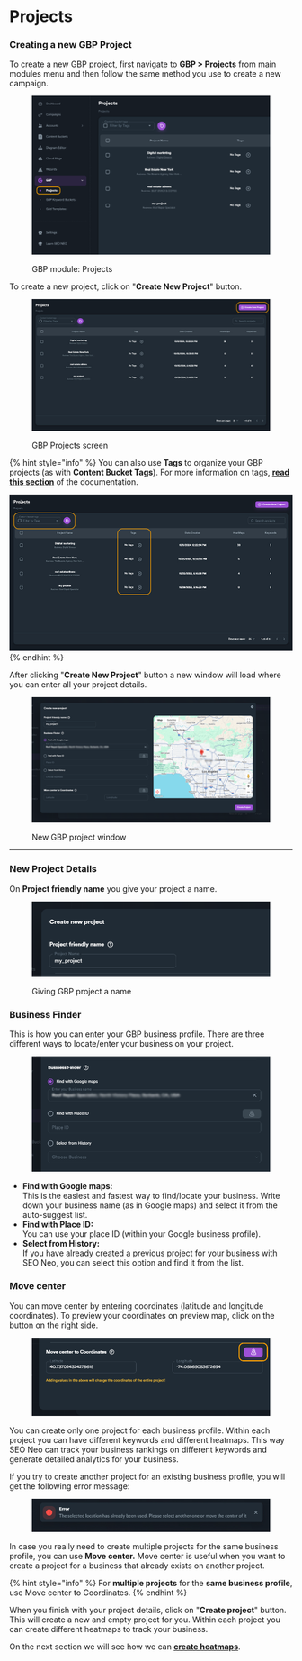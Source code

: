 # Projects

### Creating a new GBP Project

To create a new GBP project, first navigate to **GBP > Projects** from main modules menu and then follow the same method you use to create a new campaign.&#x20;

<figure><img src="../../../.gitbook/assets/projects-1 (1).png" alt=""><figcaption><p>GBP module: Projects</p></figcaption></figure>

To create a new project, click on "**Create New Project**" button.

<figure><img src="../../../.gitbook/assets/projects-3 (1).jpg" alt=""><figcaption><p>GBP Projects screen</p></figcaption></figure>

{% hint style="info" %}
You can also use **Tags** to organize your GBP projects (as with **Content Bucket Tags**). For more information on tags, [**read this section**](../../content-buckets/content-bucket-tags.md) of the documentation.

<img src="../../../.gitbook/assets/projects-4.jpg" alt="" data-size="original">
{% endhint %}

After clicking "**Create New Project**" button a new window will load where you can enter all your project details.

<figure><img src="../../../.gitbook/assets/project-new.png" alt=""><figcaption><p>New GBP project window</p></figcaption></figure>

***

### New Project Details

On **Project friendly name** you give your project a name.

<figure><img src="../../../.gitbook/assets/project-friendly_name.png" alt=""><figcaption><p>Giving GBP project a name</p></figcaption></figure>

### Business Finder

This is how you can enter your GBP business profile. There are three different ways to locate/enter your business on your project.

<figure><img src="../../../.gitbook/assets/project-business_finder.png" alt="" width="563"><figcaption></figcaption></figure>

* **Find with Google maps:**\
  This is the easiest and fastest way to find/locate your business. Write down your business name (as in Google maps) and select it from the auto-suggest list.&#x20;
* **Find with Place ID:**\
  You can use your place ID (within your Google business profile).
* **Select from History:**\
  If you have already created a previous project for your business with SEO Neo, you can select this option and find it from the list.

### Move center

You can move center by entering coordinates (latitude and longitude coordinates). To preview your coordinates on preview map, click on the button on the right side.

<figure><img src="../../../.gitbook/assets/project-move_center.png" alt=""><figcaption></figcaption></figure>

You can create only one project for each business profile. Within each project you can have different keywords and different heatmaps. This way SEO Neo can track your business rankings on different keywords and generate detailed analytics for your business.

If you try to create another project for an existing business profile, you will get the following error message:

<figure><img src="../../../.gitbook/assets/project-duplicate business.jpg" alt=""><figcaption></figcaption></figure>

In case you really need to create multiple projects for the same business profile, you can use **Move center.** Move center is useful when you want to create a project for a business that already exists on another project.&#x20;

{% hint style="info" %}
For **multiple projects** for the **same business profile**, use Move center to Coordinates.
{% endhint %}

When you finish with your project details, click on "**Create project**" button. This will create a new and empty project for you. Within each project you can create different heatmaps to track your business.

On the next section we will see how we can [**create heatmaps**](projects-creating-heatmaps.md).
